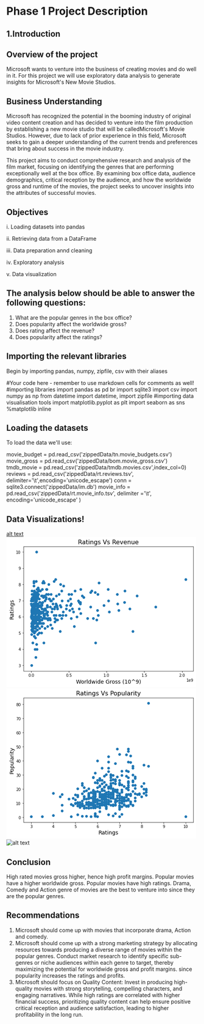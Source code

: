 # Phase 1 Project Description
## 1.Introduction
 
 ## Overview of the project
 Microsoft wants to venture into the business of creating movies and do well in it.
 For this project we will use exploratory data analysis to generate insights for Microsoft's New Movie  Studios.
 ## Business Understanding
Microsoft has recognized the potential in the booming industry of original video content creation and has decided to venture into the  film production by establishing a new movie studio that will be calledMicrosoft's Movie Studios. However, due to lack of prior experience in this field, Microsoft seeks to gain a deeper understanding of the current trends and preferences that bring about success in the movie industry.

This project aims to conduct comprehensive research and analysis of the film market, focusing on identifying the genres that are performing exceptionally well at the box office. By examining box office data, audience demographics, critical reception by the audience, and how the worldwide gross and runtime of the movies, the project seeks to uncover insights into the attributes of successful movies.
## Objectives
i.  Loading datasets into pandas

ii.  Retrieving data from a DataFrame

iii.  Data preparation annd cleaning

iv.  Exploratory analysis

v.  Data visualization

## The analysis below should be able to answer the following questions:

1. What are the popular genres in the box office?
 2. Does popularity affect the worldwide gross?
3. Does rating affect the revenue?
4. Does popularity affect the ratings?

 ## Importing the relevant libraries
Begin by importing pandas, numpy, zipfile, csv with their aliases

#Your code here - remember to use markdown cells for comments as well! #importing libraries import pandas as pd br import sqlite3 import csv import numpy as np from datetime import datetime, import zipfile #importing data visualisation tools import matplotlib.pyplot as plt import seaborn as sns
%matplotlib inline
## Loading the datasets
To load the data we'll use:

movie_budget = pd.read_csv('zippedData/tn.movie_budgets.csv')
movie_gross = pd.read_csv('zippedData/bom.movie_gross.csv')
tmdb_movie = pd.read_csv('zippedData/tmdb.movies.csv',index_col=0)
reviews = pd.read_csv('zippedData/rt.reviews.tsv', delimiter='\t',encoding='unicode_escape')
conn = sqlite3.connect('zippedData/im.db')
movie_info = pd.read_csv('zippedData/rt.movie_info.tsv', delimiter ='\t', encoding='unicode_escape' )
## Data Visualizations!
[alt text](image-1.png)
![alt text](image-2.png)
![alt text](image-3.png)
![alt text](image-4.png)

 ## Conclusion
High rated movies gross higher, hence high profit margins.
Popular movies have a higher worldwide gross.
Popular movies have high ratings.
Drama, Comedy and Action genre of movies are the best to venture into since they are the popular genres.
## Recommendations
 1. Microsoft should come up with movies that incorporate drama, Action and comedy.
 2. Microsoft should come up with a strong marketing strategy  by allocating resources towards producing a diverse range of movies within the popular genres. Conduct market research to identify specific sub-genres or niche audiences within each genre to target, thereby maximizing the potential for worldwide gross and profit margins. since popularity increases the ratings and profits.
 3. Microsoft should focus on Quality Content: Invest in producing high-quality movies with strong storytelling, compelling characters, and engaging narratives. While high ratings are correlated with higher financial success, prioritizing quality content can help ensure positive critical reception and audience satisfaction, leading to higher profitability in the long run.







